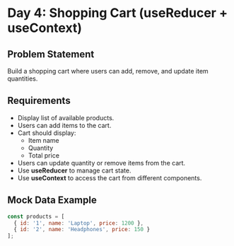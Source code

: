 # Day 4: Shopping Cart (useReducer + useContext)

## Problem Statement
Build a shopping cart where users can add, remove, and update item quantities.

## Requirements
- Display list of available products.
- Users can add items to the cart.
- Cart should display:
  - Item name
  - Quantity
  - Total price
- Users can update quantity or remove items from the cart.
- Use **useReducer** to manage cart state.
- Use **useContext** to access the cart from different components.

## Mock Data Example
```javascript
const products = [
  { id: '1', name: 'Laptop', price: 1200 },
  { id: '2', name: 'Headphones', price: 150 }
];
